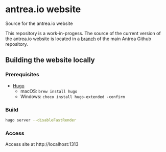 # antrea.io website

Source for the antrea.io website

This repository is a work-in-progess. The source of the current version of the
antrea.io website is located in a
[branch](https://github.com/antrea-io/antrea/tree/website-with-versioned-docs)
of the main Antrea Github repository.

## Building the website locally

### Prerequisites

* [Hugo](https://github.com/gohugoio/hugo)
    * macOS: `brew install hugo`
    * Windows: `choco install hugo-extended -confirm`

### Build

```bash
hugo server --disableFastRender
```

### Access

Access site at http://localhost:1313

